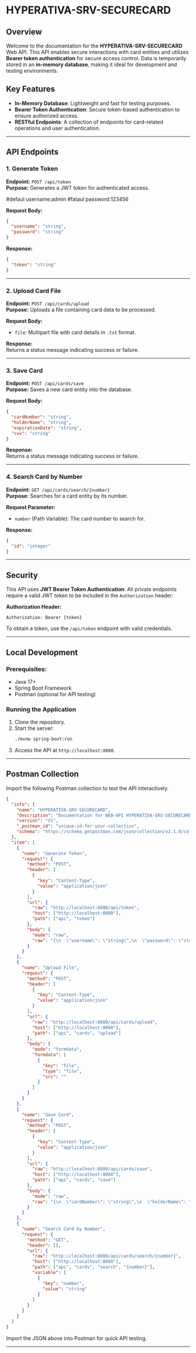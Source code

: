 ﻿

# HYPERATIVA-SRV-SECURECARD

## Overview
Welcome to the documentation for the **HYPERATIVA-SRV-SECURECARD** Web API. This API enables secure interactions with card entities and utilizes **Bearer token authentication** for secure access control. Data is temporarily stored in an **in-memory database**, making it ideal for development and testing environments.

## Key Features
- **In-Memory Database**: Lightweight and fast for testing purposes.
- **Bearer Token Authentication**: Secure token-based authentication to ensure authorized access.
- **RESTful Endpoints**: A collection of endpoints for card-related operations and user authentication.

---

## API Endpoints

### 1. **Generate Token**
**Endpoint:** `POST /api/token`  
**Purpose:** Generates a JWT token for authenticated access.

#defaul username:admin
#fataul password:123456

**Request Body:**
```json
{
  "username": "string",
  "password": "string"
}
```

**Response:**
```json
{
  "token": "string"
}
```

---

### 2. **Upload Card File**
**Endpoint:** `POST /api/cards/upload`  
**Purpose:** Uploads a file containing card data to be processed.

**Request Body:**
- `file`: Multipart file with card details in `.txt` format.

**Response:**  
Returns a status message indicating success or failure.

---

### 3. **Save Card**
**Endpoint:** `POST /api/cards/save`  
**Purpose:** Saves a new card entity into the database.

**Request Body:**
```json
{
  "cardNumber": "string",
  "holderName": "string",
  "expirationDate": "string",
  "cvv": "string"
}
```

**Response:**  
Returns a status message indicating success or failure.

---

### 4. **Search Card by Number**
**Endpoint:** `GET /api/cards/search/{number}`  
**Purpose:** Searches for a card entity by its number.

**Request Parameter:**
- `number` (Path Variable): The card number to search for.

**Response:**
```json
{
  "id": "integer"
}
```

---

## Security
This API uses **JWT Bearer Token Authentication**. All private endpoints require a valid JWT token to be included in the `Authorization` header:

**Authorization Header:**
```
Authorization: Bearer {token}
```

To obtain a token, use the `/api/token` endpoint with valid credentials.

---

## Local Development
### Prerequisites:
- Java 17+
- Spring Boot Framework
- Postman (optional for API testing)

### Running the Application
1. Clone the repository.
2. Start the server:
   ```bash
   ./mvnw spring-boot:run
   ```
3. Access the API at `http://localhost:8080`.

---

## Postman Collection
Import the following Postman collection to test the API interactively.

```json
{
  "info": {
    "name": "HYPERATIVA-SRV-SECURECARD",
    "description": "Documentation for WEB-API HYPERATIVA-SRV-SECURECARD",
    "version": "V1",
    "_postman_id": "unique-id-for-your-collection",
    "schema": "https://schema.getpostman.com/json/collection/v2.1.0/collection.json"
  },
  "item": [
    {
      "name": "Generate Token",
      "request": {
        "method": "POST",
        "header": [
          {
            "key": "Content-Type",
            "value": "application/json"
          }
        ],
        "url": {
          "raw": "http://localhost:8080/api/token",
          "host": ["http://localhost:8080"],
          "path": ["api", "token"]
        },
        "body": {
          "mode": "raw",
          "raw": "{\n  \"username\": \"string\",\n  \"password\": \"string\"\n}"
        }
      }
    },
    {
      "name": "Upload File",
      "request": {
        "method": "POST",
        "header": [
          {
            "key": "Content-Type",
            "value": "application/json"
          }
        ],
        "url": {
          "raw": "http://localhost:8080/api/cards/upload",
          "host": ["http://localhost:8080"],
          "path": ["api", "cards", "upload"]
        },
        "body": {
          "mode": "formdata",
          "formdata": [
            {
              "key": "file",
              "type": "file",
              "src": ""
            }
          ]
        }
      }
    },
    {
      "name": "Save Card",
      "request": {
        "method": "POST",
        "header": [
          {
            "key": "Content-Type",
            "value": "application/json"
          }
        ],
        "url": {
          "raw": "http://localhost:8080/api/cards/save",
          "host": ["http://localhost:8080"],
          "path": ["api", "cards", "save"]
        },
        "body": {
          "mode": "raw",
          "raw": "{\n  \"cardNumber\": \"string\",\n  \"holderName\": \"string\",\n  \"expirationDate\": \"string\",\n  \"cvv\": \"string\"\n}"
        }
      }
    },
    {
      "name": "Search Card by Number",
      "request": {
        "method": "GET",
        "header": [],
        "url": {
          "raw": "http://localhost:8080/api/cards/search/{number}",
          "host": ["http://localhost:8080"],
          "path": ["api", "cards", "search", "{number}"],
          "variable": [
            {
              "key": "number",
              "value": "string"
            }
          ]
        }
      }
    }
  ]
}
```

Import the JSON above into Postman for quick API testing.

---

